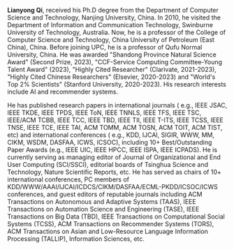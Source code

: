 **Lianyong Qi**, received his Ph.D degree from the Department of Computer Science and Technology, Nanjing University, China. In 2010, he visited the Department of Information and Communication Technology, Swinburne University of Technology, Australia. Now, he is a professor of the College of Computer Science and Technology, China University of Petroleum (East China), China. Before joining UPC, he is a professor of Qufu Normal University, China. He was awarded "Shandong Province Natural Science Award" (Second Prize, 2023), "CCF-Service Computing Committee-Young Talent Award" (2023), "Highly Cited Researcher" (Clarivate, 2021-2023), "Highly Cited Chinese Researchers" (Elsevier, 2020-2023) and "World's Top 2% Scientists" (Stanford University, 2020-2023). His research interests include AI and recommender systems. 

He has published research papers in international journals ( e.g., IEEE JSAC, IEEE TKDE, IEEE TPDS, IEEE ToN, IEEE TNNLS, IEEE TFS, IEEE TSC, IEEE/ACM TCBB, IEEE TCC, IEEE TBD, IEEE TII, IEEE T-ITS, IEEE TCSS, IEEE TNSE, IEEE TCE, IEEE TAI, ACM TOMM, ACM TOSN, ACM TOIT, ACM TIST, etc) and international conferences ( e.g., KDD, IJCAI, SIGIR, WWW, MM, CIKM, WSDM, DASFAA, ICWS, ICSOC), including 10+ Best/Outstanding Paper Awards (e.g., IEEE UIC, IEEE HPCC, IEEE ISPA, IEEE ICPADS). He is currently serving as managing editor of Journal of Organizational and End User Computing (SCI/SSCI), editorial boards of Tsinghua Science and Technology, Nature Scientific Reports, etc. He has served as chairs of 10+ international conferences, PC members of KDD/WWW/AAAI/IJCAI/ICDCS/CIKM/DASFAA/ECML-PKDD/ICSOC/ICWS conferences, and  guest editors of reputable journals including ACM Transactions on Autonomous and Adaptive Systems (TAAS), IEEE Transactions on Automation Science and Engineering (TASE), IEEE Transactions on Big Data (TBD), IEEE Transactions on Computational Social Systems (TCSS), ACM Transactions on Recommender Systems (TORS), ACM Transactions on Asian and Low-Resource Language Information Processing (TALLIP), Information Sciences, etc.